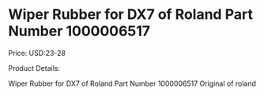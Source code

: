 # Wiper Rubber for DX7 of Roland Part Number 1000006517

Price: USD:23-28

Product Details:

Wiper Rubber for DX7 of Roland Part Number 1000006517
Original of roland
